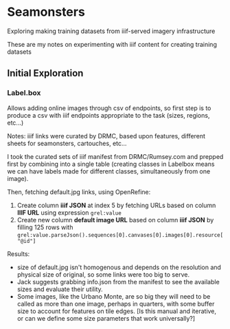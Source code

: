# Seamonsters
 Exploring making training datasets from iiif-served imagery infrastructure
 
 These are my notes on experimenting with iiif content for creating training datasets
 
 
## Initial Exploration

### Label.box  
Allows adding online  images through csv of endpoints, so first step is to produce a csv with iiif endpoints appropriate to the task (sizes, regions, etc...)


Notes:
iiif links were curated by DRMC, based upon features, different sheets for seamonsters, cartouches, etc...

I took the curated sets of iiif manifest from DRMC/Rumsey.com and prepped first by combining into a single table (creating classes in Labelbox means we can have labels made for different classes, simultaneously from one image).

Then, fetching default.jpg links, using OpenRefine:

1. Create column **iiif JSON** at index 5 by fetching URLs based on column **IIIF URL** using expression `grel:value`   
2. Create new column **default image URL** based on column **iiif JSON** by filling 125 rows with `grel:value.parseJson().sequences[0].canvases[0].images[0].resource["@id"]`  

Results:

* size of default.jpg isn't homogenous and depends on the resolution and physical size of original, so some links were too big to serve. 
* Jack suggests grabbing info.json from the manifest to see the available sizes and evaluate their utility.
* Some images, like the Urbano Monte, are so big they will need to be called as more than one image, perhaps in quarters, with some buffer size to account for features on tile edges. [Is this manual and iterative, or can we define some size parameters that work universally?]


